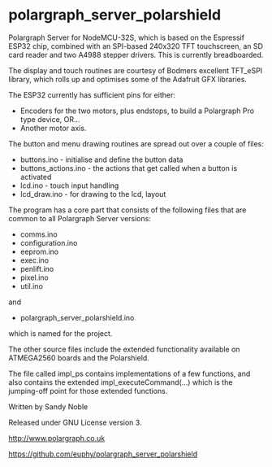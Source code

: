 polargraph_server_polarshield
=============================

Polargraph Server for NodeMCU-32S, which is based on the Espressif ESP32 chip, combined with an SPI-based 240x320 TFT touchscreen, an SD card reader and two A4988 stepper drivers. This is currently breadboarded.

The display and touch routines are courtesy of Bodmers excellent TFT_eSPI library, which rolls up and optimises some of the Adafruit GFX libraries.

The ESP32 currently has sufficient pins for either:

* Encoders for the two motors, plus endstops, to build a Polargraph Pro type device, OR...
* Another motor axis.

The button and menu drawing routines are spread out over a couple of files:

* buttons.ino - initialise and define the button data
* buttons_actions.ino - the actions that get called when a button is activated
* lcd.ino - touch input handling
* lcd_draw.ino - for drawing to the lcd, layout



The program has a core part that consists of the following files that are common to all Polargraph Server versions:

- comms.ino
- configuration.ino
- eeprom.ino
- exec.ino
- penlift.ino
- pixel.ino
- util.ino

and 
- polargraph_server_polarshield.ino

which is named for the project.

The other source files include the extended functionality available on ATMEGA2560 boards
and the Polarshield.

The file called impl_ps contains implementations of a few functions, and also
contains the extended impl_executeCommand(...) which is the jumping-off point for those 
extended functions.


Written by Sandy Noble

Released under GNU License version 3.

http://www.polargraph.co.uk

https://github.com/euphy/polargraph_server_polarshield

